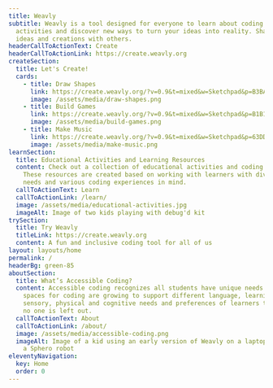```yaml
---
title: Weavly
subtitle: Weavly is a tool designed for everyone to learn about coding. Explore
  activities and discover new ways to turn your ideas into reality. Share your
  ideas and creations with others.
headerCallToActionText: Create
headerCallToActionLink: https://create.weavly.org
createSection:
  title: Let's Create!
  cards:
    - title: Draw Shapes
      link: https://create.weavly.org/?v=0.9&t=mixed&w=Sketchpad&p=B3BA2b2AB3a3Da33&c=ghbhehbhbfdfddbdbdedeahahdhdhgh&a=123456ABDabd
      image: /assets/media/draw-shapes.png
    - title: Build Games
      link: https://create.weavly.org/?v=0.9&t=mixed&w=Sketchpad&p=B1B1B1A2B3A2B2B3&c=hddfdfcfcececededfefegfgfheheididjcjcjbjbjajaiaiahahahbhbhchchdhdididicichchcgdgdfefegfgfhghgihihjhjhkhkhkgkgkfkfjfjfififhfhfhghgigigififhehegdgdfefeefefdgdgdhdhehehfhfhfgfgfffffefeeeeeefefffffgegehdhdgcgcfbfbeaeadadacacacbcbccccdcdcececfcfcfbfbebebececfdfdgegehdhdicicjbjbjajaiaiahahahbhbhchchd&a=123456ABDabd
      image: /assets/media/build-games.png
    - title: Make Music
      link: https://create.weavly.org/?v=0.9&t=mixed&w=Sketchpad&p=63DDaAdd63DD&c=aab&a=123456ABDabd
      image: /assets/media/make-music.png
learnSection:
  title: Educational Activities and Learning Resources
  content: Check out a collection of educational activities and coding tools.
    These resources are created based on working with learners with diverse
    needs and various coding experiences in mind.
  callToActionText: Learn
  callToActionLink: /learn/
  image: /assets/media/educational-activities.jpg
  imageAlt: Image of two kids playing with debug'd kit
trySection:
  title: Try Weavly
  titleLink: https://create.weavly.org
  content: A fun and inclusive coding tool for all of us
layout: layouts/home
permalink: /
headerBg: green-85
aboutSection:
  title: What’s Accessible Coding?
  content: Accessible coding recognizes all students have unique needs. Digital
    spaces for coding are growing to support different language, learning,
    sensory, physical and cognitive needs and preferences of learners to ensure
    no one is left out.
  callToActionText: About
  callToActionLink: /about/
  image: /assets/media/accessible-coding.png
  imageAlt: Image of a kid using an early version of Weavly on a laptop to control
    a Sphero robot
eleventyNavigation:
  key: Home
  order: 0
---
```

